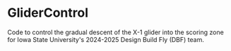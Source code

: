 # GliderControl
Code to control the gradual descent of the X-1 glider into the scoring zone for Iowa State University's 2024-2025 Design Build Fly (DBF) team.
